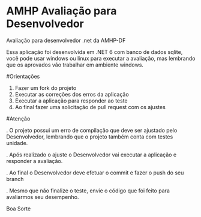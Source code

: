 # AMHP Avaliação para Desenvolvedor
Avaliação para desenvolvedor .net da AMHP-DF

Essa aplicação foi desenvolvida em .NET 6 com banco de dados sqlite, você pode usar windows ou linux para executar a avaliação, mas lembrando que os aprovados vão trabalhar em ambiente windows.

#Orientações

1. Fazer um fork do projeto
2. Executar as correções dos erros da aplicação
3. Executar a aplicação para responder ao teste
4. Ao final fazer uma solicitação de pull request com os ajustes

#Atenção

. O projeto possui um erro de compilação que deve ser ajustado pelo Desenvolvedor, lembrando que o projeto também conta com testes unidade.

. Após realizado o ajuste o Desenvolvedor vai executar a aplicação e responder a avaliação.

. Ao final o Desenvolvedor deve efetuar o commit e fazer o push do seu branch

. Mesmo que não finalize o teste, envie o código que foi feito para avaliarmos seu desempenho.

Boa Sorte
